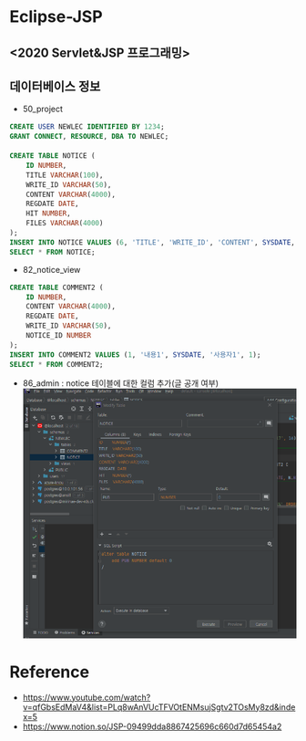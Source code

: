 # Eclipse-JSP
## <2020 Servlet&JSP 프로그래밍>

## 데이터베이스 정보
- 50_project
```sql
CREATE USER NEWLEC IDENTIFIED BY 1234;
GRANT CONNECT, RESOURCE, DBA TO NEWLEC;

CREATE TABLE NOTICE (
    ID NUMBER,
    TITLE VARCHAR(100),
    WRITE_ID VARCHAR(50),
    CONTENT VARCHAR(4000),
    REGDATE DATE,
    HIT NUMBER,
    FILES VARCHAR(4000)
);
INSERT INTO NOTICE VALUES (6, 'TITLE', 'WRITE_ID', 'CONTENT', SYSDATE, 6, 'FILES');
SELECT * FROM NOTICE;
```
- 82_notice_view
```sql
CREATE TABLE COMMENT2 (
    ID NUMBER,
    CONTENT VARCHAR(4000),
    REGDATE DATE,
    WRITE_ID VARCHAR(50),
    NOTICE_ID NUMBER
);
INSERT INTO COMMENT2 VALUES (1, '내용1', SYSDATE, '사용자1', 1);
SELECT * FROM COMMENT2;

```
- 86_admin : notice 테이블에 대한 컬럼 추가(글 공개 여부)
![ex_screenshot](images/notice-pub.PNG)

# Reference
- https://www.youtube.com/watch?v=qfGbsEdMaV4&list=PLq8wAnVUcTFVOtENMsujSgtv2TOsMy8zd&index=5
- https://www.notion.so/JSP-09499dda8867425696c660d7d65454a2
